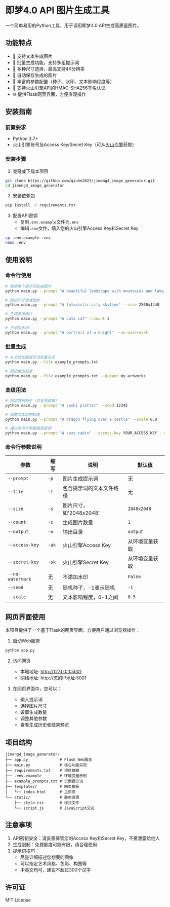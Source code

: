 # 即梦4.0 API 图片生成工具

一个简单易用的Python工具，用于调用即梦4.0 API生成高质量图片。

## 功能特点

- 🚀 支持文本生成图片
- 📁 批量生成功能，支持多组提示词
- 🎨 多种尺寸选择，最高支持4K分辨率
- 💾 自动保存生成的图片
- 🔧 丰富的参数配置（种子、水印、文本影响程度等）
- 🔐 支持火山引擎API的HMAC-SHA256签名认证
- 🌐 提供Flask网页界面，方便直观操作

## 安装指南

### 前置要求

- Python 3.7+
- 火山引擎账号及Access Key/Secret Key（可从[火山引擎](https://www.volcengine.com/)获取）

### 安装步骤

1. 克隆或下载本项目
```bash
git clone https://github.com/qiuhe2023/jimeng4_image_generator.git
cd jimeng4_image_generator
```

2. 安装依赖包
```bash
pip install -r requirements.txt
```

3. 配置API密钥
   - 复制`.env.example`文件为`.env`
   - 编辑`.env`文件，填入您的火山引擎Access Key和Secret Key
```bash
cp .env.example .env
nano .env
```

## 使用说明

### 命令行使用

```bash
# 使用单个提示词生成图片
python main.py --prompt "A beautiful landscape with mountains and lake at sunset"

# 指定尺寸生成图片
python main.py --prompt "A futuristic city skyline" --size 2560x1440

# 生成多张图片
python main.py --prompt "A cute cat" --count 3

# 不添加水印
python main.py --prompt "A portrait of a knight" --no-watermark
```

### 批量生成

```bash
# 从文件加载提示词批量生成
python main.py --file example_prompts.txt

# 指定输出目录
python main.py --file example_prompts.txt --output my_artworks
```

### 高级用法

```bash
# 指定随机种子（可复现结果）
python main.py --prompt "A sushi platter" --seed 12345

# 调整文本影响程度
python main.py --prompt "A dragon flying over a castle" --scale 0.8

# 通过命令行参数指定密钥
python main.py --prompt "A cozy cabin" --access-key YOUR_ACCESS_KEY --secret-key YOUR_SECRET_KEY
```

### 命令行参数说明

| 参数 | 缩写 | 说明 | 默认值 |
|------|------|------|--------|
| `--prompt` | `-p` | 图片生成提示词 | 无 |
| `--file` | `-f` | 包含提示词的文本文件路径 | 无 |
| `--size` | `-s` | 图片尺寸，如'2048x2048' | `2048x2048` |
| `--count` | `-c` | 生成图片数量 | `1` |
| `--output` | `-o` | 输出目录 | `output` |
| `--access-key` | `-ak` | 火山引擎Access Key | 从环境变量获取 |
| `--secret-key` | `-sk` | 火山引擎Secret Key | 从环境变量获取 |
| `--no-watermark` | 无 | 不添加水印 | `False` |
| `--seed` | 无 | 随机种子，-1表示随机 | `-1` |
| `--scale` | 无 | 文本影响程度，0-1之间 | `0.5` |

## 网页界面使用

本项目提供了一个基于Flask的网页界面，方便用户通过浏览器操作：

1. 启动Web服务
```bash
python app.py
```

2. 访问网页
   - 本地地址: http://127.0.0.1:5001
   - 网络地址: http://您的IP地址:5001

3. 在网页界面中，您可以：
   - 输入提示词
   - 选择图片尺寸
   - 设置生成数量
   - 调整其他参数
   - 查看生成历史和结果预览

## 项目结构

```
jimeng4_image_generator/
├── app.py              # Flask Web服务
├── main.py             # 核心功能实现
├── requirements.txt    # 项目依赖
├── .env.example        # 环境变量示例
├── example_prompts.txt # 示例提示词
├── templates/          # 网页模板
│   └── index.html      # 主页面
└── static/             # 静态资源
    ├── style.css       # 样式文件
    └── script.js       # JavaScript交互
```

## 注意事项

1. API密钥安全：请妥善保管您的Access Key和Secret Key，不要泄露给他人
2. 生成限制：免费额度可能有限，请合理使用
3. 提示词技巧：
   - 尽量详细描述您想要的图像
   - 可以指定艺术风格、色彩、构图等
   - 中英文均可，建议不超过300个汉字

## 许可证

MIT License
